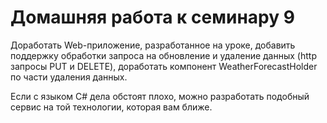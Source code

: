 # Домашняя работа к семинару 9

Доработать Web-приложение, разработанное на уроке, добавить поддержку обработки запроса на обновление и удаление данных (http запросы PUT и DELETE), доработать компонент WeatherForecastHolder по части удаления данных.

Если с языком C# дела обстоят плохо, можно разработать подобный сервис на той технологии, которая вам ближе.
